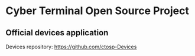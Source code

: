 # Cyber Terminal Open Source Project 
## Official devices application

Devices repository: https://github.com/ctosp-Devices

